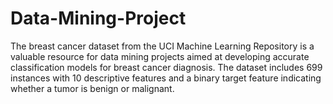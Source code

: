 # Data-Mining-Project
The breast cancer dataset from the UCI Machine Learning Repository is a valuable resource for data mining projects aimed at developing accurate classification models for breast cancer diagnosis. The dataset includes 699 instances with 10 descriptive features and a binary target feature indicating whether a tumor is benign or malignant. 
